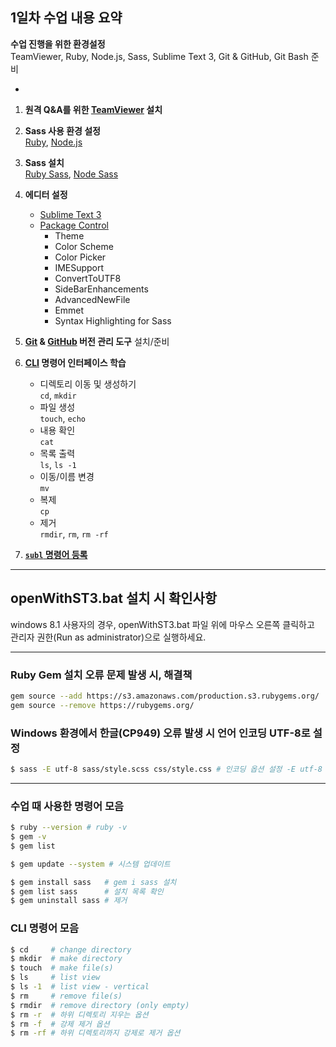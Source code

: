 ## 1일차 수업 내용 요약
__수업 진행을 위한 환경설정__<br>
TeamViewer, Ruby, Node.js, Sass, Sublime Text 3, Git & GitHub, Git Bash 준비

-

1. __원격 Q&A를 위한 [TeamViewer](http://www.teamviewer.com/ko/) 설치__

2. __Sass 사용 환경 설정__<br>
	[Ruby](https://www.ruby-lang.org/ko/), [Node.js](https://nodejs.org/)

3. __Sass 설치__<br>
	[Ruby Sass](http://sass-lang.com/), [Node Sass](https://github.com/sass/node-sass)

4. __에디터 설정__<br>
	- [Sublime Text 3](http://www.sublimetext.com/3)
	- [Package Control](https://packagecontrol.io/)
		- Theme
		- Color Scheme
		- Color Picker
		- IMESupport
		- ConvertToUTF8
		- SideBarEnhancements
		- AdvancedNewFile
		- Emmet
		- Syntax Highlighting for Sass

5. __[Git](http://git-scm.com/) & [GitHub](https://github.com/) 버전 관리 도구__ 설치/준비

6. __[CLI](http://ko.wikipedia.org/wiki/%EB%AA%85%EB%A0%B9_%EC%A4%84_%EC%9D%B8%ED%84%B0%ED%8E%98%EC%9D%B4%EC%8A%A4 "Command Line Interface") 명령어 인터페이스 학습__
	- 디렉토리 이동 및 생성하기<br>
	`cd`, `mkdir`
	- 파일 생성<br>
	`touch`, `echo`
	- 내용 확인<br>
	`cat`
	- 목록 출력<br>
	`ls`, `ls -1`
	- 이동/이름 변경<br>
	`mv`
	- 복제<br>
	`cp`
	- 제거<br>
	`rmdir`, `rm`, `rm -rf`

7. __[`subl` 명령어 등록](http://yamoo9.net/subl-sublime-text-2-open-command-line-on-windows/)__

---

## openWithST3.bat 설치 시 확인사항
windows 8.1 사용자의 경우, openWithST3.bat 파일 위에 마우스 오른쪽 클릭하고<br>
관리자 권한(Run as administrator)으로 실행하세요.

---

### Ruby Gem 설치 오류 문제 발생 시, 해결책

```sh
gem source --add https://s3.amazonaws.com/production.s3.rubygems.org/
gem source --remove https://rubygems.org/
```

### Windows 환경에서 한글(CP949) 오류 발생 시 언어 인코딩 UTF-8로 설정
```sh
$ sass -E utf-8 sass/style.scss css/style.css # 인코딩 옵션 설정 -E utf-8
```

---

### 수업 때 사용한 명령어 모음
```sh
$ ruby --version # ruby -v
$ gem -v
$ gem list

$ gem update --system # 시스템 업데이트

$ gem install sass   # gem i sass 설치
$ gem list sass      # 설치 목록 확인
$ gem uninstall sass # 제거
```

### CLI 명령어 모음

```sh
$ cd     # change directory
$ mkdir  # make directory
$ touch  # make file(s)
$ ls     # list view
$ ls -1  # list view - vertical
$ rm     # remove file(s)
$ rmdir  # remove directory (only empty)
$ rm -r  # 하위 디렉토리 지우는 옵션
$ rm -f  # 강제 제거 옵션
$ rm -rf # 하위 디렉토리까지 강제로 제거 옵션
```
